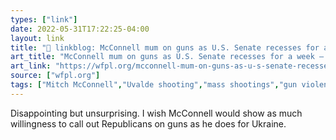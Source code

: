 ```yaml
---
types: ["link"]
date: 2022-05-31T17:22:25-04:00
layout: link
title: "🔗 linkblog: McConnell mum on guns as U.S. Senate recesses for a week – 89.3 WFPL News Louisville'"
art_title: "McConnell mum on guns as U.S. Senate recesses for a week – 89.3 WFPL News Louisville"
art_link: "https://wfpl.org/mcconnell-mum-on-guns-as-u-s-senate-recesses-for-a-week/"
source: ["wfpl.org"]
tags: ["Mitch McConnell","Uvalde shooting","mass shootings","gun violence","gun control"]
---
```

Disappointing but unsurprising. I wish McConnell would show as much willingness to call out Republicans on guns as he does for Ukraine.
 
